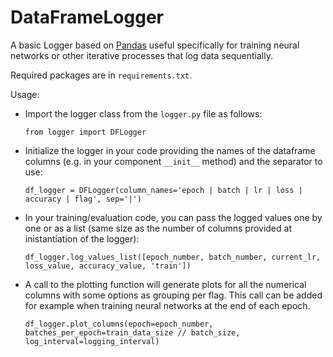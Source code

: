 # DataFrameLogger

A basic Logger based on [Pandas](https://pandas.pydata.org) useful specifically for training neural networks or other iterative processes that log data sequentially.

Required packages are in `requirements.txt`.

Usage:

- Import the logger class from the `logger.py` file as follows:

  `from logger import DFLogger`

- Initialize the logger in your code providing the names of the dataframe columns (e.g. in your component `__init__` method) and the separator to use:

  `df_logger = DFLogger(column_names='epoch | batch | lr | loss | accuracy | flag', sep='|')`

- In your training/evaluation code, you can pass the logged values one by one or as a list (same size as the number of columns provided at inistantiation of the logger):

  `df_logger.log_values_list([epoch_number, batch_number, current_lr, loss_value, accuracy_value, 'train'])`


- A call to the plotting function will generate plots for all the numerical columns with some options as grouping per flag. This call can be added for example when training neural networks at the end of each epoch.

  `df_logger.plot_columns(epoch=epoch_number, batches_per_epoch=train_data_size // batch_size, log_interval=logging_interval)`
